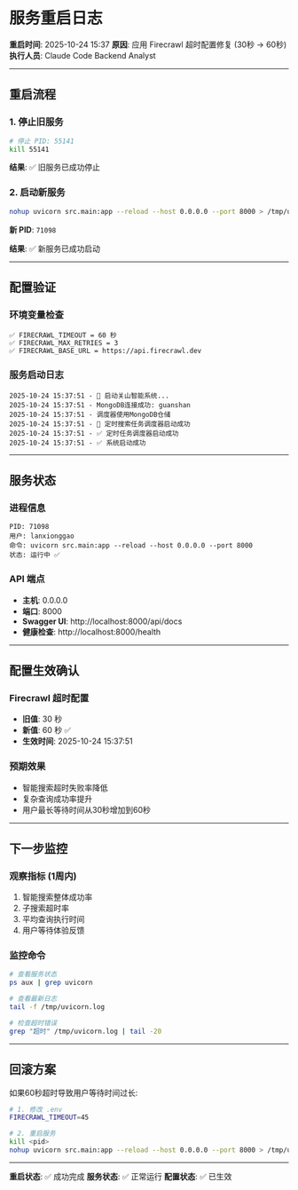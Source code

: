 # 服务重启日志

**重启时间**: 2025-10-24 15:37
**原因**: 应用 Firecrawl 超时配置修复 (30秒 → 60秒)
**执行人员**: Claude Code Backend Analyst

---

## 重启流程

### 1. 停止旧服务
```bash
# 停止 PID: 55141
kill 55141
```

**结果**: ✅ 旧服务已成功停止

### 2. 启动新服务
```bash
nohup uvicorn src.main:app --reload --host 0.0.0.0 --port 8000 > /tmp/uvicorn.log 2>&1 &
```

**新 PID**: `71098`

**结果**: ✅ 新服务已成功启动

---

## 配置验证

### 环境变量检查

```
✅ FIRECRAWL_TIMEOUT = 60 秒
✅ FIRECRAWL_MAX_RETRIES = 3
✅ FIRECRAWL_BASE_URL = https://api.firecrawl.dev
```

### 服务启动日志

```
2025-10-24 15:37:51 - 🚀 启动关山智能系统...
2025-10-24 15:37:51 - MongoDB连接成功: guanshan
2025-10-24 15:37:51 - 调度器使用MongoDB仓储
2025-10-24 15:37:51 - 🚀 定时搜索任务调度器启动成功
2025-10-24 15:37:51 - ✅ 定时任务调度器启动成功
2025-10-24 15:37:51 - ✅ 系统启动成功
```

---

## 服务状态

### 进程信息
```
PID: 71098
用户: lanxionggao
命令: uvicorn src.main:app --reload --host 0.0.0.0 --port 8000
状态: 运行中 ✅
```

### API 端点
- **主机**: 0.0.0.0
- **端口**: 8000
- **Swagger UI**: http://localhost:8000/api/docs
- **健康检查**: http://localhost:8000/health

---

## 配置生效确认

### Firecrawl 超时配置
- **旧值**: 30 秒
- **新值**: 60 秒 ✅
- **生效时间**: 2025-10-24 15:37:51

### 预期效果
- 智能搜索超时失败率降低
- 复杂查询成功率提升
- 用户最长等待时间从30秒增加到60秒

---

## 下一步监控

### 观察指标 (1周内)
1. 智能搜索整体成功率
2. 子搜索超时率
3. 平均查询执行时间
4. 用户等待体验反馈

### 监控命令
```bash
# 查看服务状态
ps aux | grep uvicorn

# 查看最新日志
tail -f /tmp/uvicorn.log

# 检查超时错误
grep "超时" /tmp/uvicorn.log | tail -20
```

---

## 回滚方案

如果60秒超时导致用户等待时间过长:

```bash
# 1. 修改 .env
FIRECRAWL_TIMEOUT=45

# 2. 重启服务
kill <pid>
nohup uvicorn src.main:app --reload --host 0.0.0.0 --port 8000 > /tmp/uvicorn.log 2>&1 &
```

---

**重启状态**: ✅ 成功完成
**服务状态**: ✅ 正常运行
**配置状态**: ✅ 已生效
